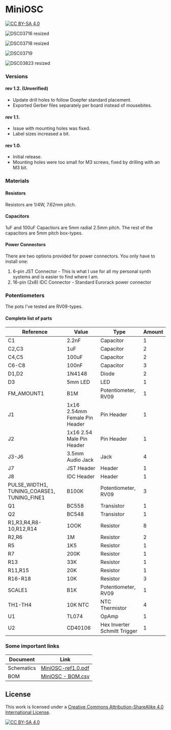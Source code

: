 # MiniOSC
[![CC BY-SA 4.0][cc-by-sa-shield]][cc-by-sa]

![DSC03716 resized](https://user-images.githubusercontent.com/5189714/144732322-b44c964f-1781-4c37-bf1b-4cb2dd1748f6.jpg)

![DSC03718 resized](https://user-images.githubusercontent.com/5189714/144732326-1a90a385-4de7-4f78-8c21-f58177a4f3d0.jpg)

![DSC03719](https://user-images.githubusercontent.com/5189714/144732331-a0d2ff27-af7c-4ac7-9ead-3b4acfe72de3.jpg)

![DSC03823 resized](https://user-images.githubusercontent.com/5189714/144732334-2ea9b254-dfcb-4250-980c-ec5ecda9a863.jpg)

### Versions
#### rev 1.2. (Unverified)
- Update drill holes to follow Doepfer standard placement.
- Exported Gerber files separately per board instead of mousebites.

#### rev 1.1.
- Issue with mounting holes was fixed. 
- Label sizes increased a bit.

#### rev 1.0.
- Initial release.
- Mounting holes were too small for M3 screws, fixed by drilling with an M3 bit.

### Materials

#### Resistors
Resistors are 1/4W, 7.62mm pitch.

#### Capacitors
1uF and 100uF Capactiors are 5mm radial 2.5mm pitch. The rest of the capacitors are 5mm pitch box-types.

#### Power Connectors
There are two options provided for power connectors. You only have to install one:
1. 6-pin JST Connector - This is what I use for all my personal synth systems and is easier to find where I am.
2. 16-pin (2x8) IDC Connector - Standard Eurorack power connector

### Potentiometers
The pots I've tested are RV09-types.

#### Complete list of parts
| Reference | Value | Type | Amount |
| - | - | - | - |
| C1 | 2.2nF | Capacitor | 1 |
| C2,C3 | 1uF | Capacitor | 2 |
| C4,C5 | 100uF | Capacitor | 2 |
| C6-C8 | 100nF | Capacitor | 3 |
| D1,D2 | 1N4148 | Diode | 2 |
| D3 | 5mm LED | LED | 1 |
| FM_AMOUNT1 | B1M | Potentiometer, RV09 | 1 |
| J1 | 1x16 2.54mm Female Pin Header | Pin Header| 1 |
| J2 | 1x16 2.54 Male Pin Header | Pin Header | 1 |
| J3-J6 | 3.5mm Audio Jack | Jack | 4 |
| J7 | JST Header | Header | 1 |
| J8 | IDC Header | Header | 1 |
| PULSE_WIDTH1, TUNING_COARSE1, TUNING_FINE1 | B100K | Potentiometer, RV09 | 3 |
| Q1 | BC558 | Transistor | 1 |
| Q2 | BC548 | Transistor | 1 |
| R1,R3,R4,R8-10,R12,R14 | 1OOK | Resistor | 8 |
| R2,R6 | 1M | Resistor | 2 |
| R5 | 1K5 | Resistor | 1 |
| R7 | 200K | Resistor | 1 |
| R13 | 33K | Resistor | 1 |
| R11,R15 | 20K | Resistor | 1 |
| R16-R18 | 10K | Resistor | 3 |
| SCALE1 | B1K | Potentiometer, RV09 | 1 |
| TH1-TH4 | 10K NTC | NTC Thermistor | 4 |
| U1 | TL074 | OpAmp | 1 |
| U2 | CD40106 | Hex Inverter Schmitt Trigger | 1 |


### Some important links
| Document | Link |
| -  | -  |
| Schematics | [MiniOSC-ref1.0.pdf](https://github.com/benjiaomodular/MiniOSC/raw/master/PDF/MiniOSC-rev1.0.pdf) |
| BOM | [MiniOSC - BOM.csv](https://raw.githubusercontent.com/benjiaomodular/MiniOSC/master/Fabrication/MiniOSC-rev1.1/MiniOSC%20-%20BOM.csv) |


## License

This work is licensed under a
[Creative Commons Attribution-ShareAlike 4.0 International License][cc-by-sa].

[![CC BY-SA 4.0][cc-by-sa-image]][cc-by-sa]

[cc-by-sa]: http://creativecommons.org/licenses/by-sa/4.0/
[cc-by-sa-image]: https://licensebuttons.net/l/by-sa/4.0/88x31.png
[cc-by-sa-shield]: https://img.shields.io/badge/License-CC%20BY--SA%204.0-lightgrey.svg